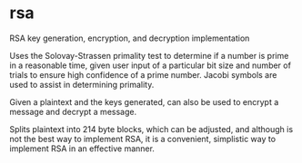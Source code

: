 # rsa
RSA key generation, encryption, and decryption implementation

Uses the Solovay-Strassen primality test to determine if a number is prime in a reasonable time, given user input of a particular bit size and number of trials to ensure high confidence of a prime number. Jacobi symbols are used to assist in determining primality.

Given a plaintext and the keys generated, can also be used to encrypt a message and decrypt a message.

Splits plaintext into 214 byte blocks, which can be adjusted, and although is not the best way to implement RSA, it is a convenient, simplistic way to implement RSA in an effective manner.
